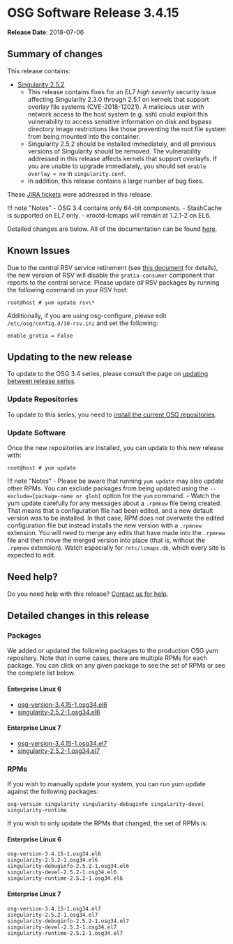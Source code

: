 OSG Software Release 3.4.15
===========================

**Release Date**: 2018-07-06

Summary of changes
------------------

This release contains:

-   [Singularity 2.5.2](https://github.com/singularityware/singularity/releases/tag/2.5.2)
    -   This release contains fixes for an EL7 *high severity* security issue affecting Singularity 2.3.0 through 2.5.1
        on kernels that support overlay file systems (CVE-2018-12021). A malicious user with network access to the host
        system (e.g. ssh) could exploit this vulnerability to access sensitive information on disk and bypass directory
        image restrictions like those preventing the root file system from being mounted into the container.
    -   Singularity 2.5.2 should be installed immediately, and all previous versions of Singularity should be removed.
        The vulnerability addressed in this release affects kernels that support overlayfs. If you are unable to upgrade
        immediately, you should set `enable overlay = no` in `singularity.conf`.
    -   In addition, this release contains a large number of bug fixes.

These [JIRA tickets](https://jira.opensciencegrid.org/issues/?jql=project%20%3D%20SOFTWARE%20AND%20fixVersion%20%3D%203.4.15%20ORDER%20BY%20priority%20DESC%2C%20key%20DESC) were addressed in this release.

!!! note "Notes"
    -   OSG 3.4 contains only 64-bit components.
    -   StashCache is supported on EL7 only.
    -   xrootd-lcmaps will remain at 1.2.1-2 on EL6.

Detailed changes are below. All of the documentation can be found [here](/index.md).

Known Issues
------------

Due to the central RSV service retirement (see [this document](https://opensciencegrid.org/technology/policy/service-migrations-spring-2018/) for details),
the new version of RSV will disable the `gratia-consumer` component that reports to the central service.
Please update _all_ RSV packages by running the following command on your RSV host:

``` console
root@host # yum update rsv\*
```

Additionally, if you are using osg-configure, please edit `/etc/osg/config.d/30-rsv.ini` and set the following:

``` file
enable_gratia = False
```

Updating to the new release
---------------------------

To update to the OSG 3.4 series, please consult the page on [updating between release series](/release/release_series#updating-to-osg-35).

### Update Repositories

To update to this series, you need to [install the current OSG repositories](/common/yum#install-osg-repositories).

### Update Software

Once the new repositories are installed, you can update to this new release with:

``` console
root@host # yum update
```

!!! note "Notes"
    -   Please be aware that running `yum update` may also update other RPMs. You can exclude packages from being updated using the `--exclude=[package-name or glob]` option for the `yum` command.
    -   Watch the yum update carefully for any messages about a `.rpmnew` file being created. That means that a configuration file had been edited, and a new default version was to be installed. In that case, RPM does not overwrite the edited configuration file but instead installs the new version with a `.rpmnew` extension. You will need to merge any edits that have made into the `.rpmnew` file and then move the merged version into place (that is, without the `.rpmnew` extension). Watch especially for `/etc/lcmaps.db`, which every site is expected to edit.

Need help?
----------

Do you need help with this release? [Contact us for help](/common/help).

Detailed changes in this release
--------------------------------

### Packages

We added or updated the following packages to the production OSG yum repository. Note that in some cases, there are multiple RPMs for each package. You can click on any given package to see the set of RPMs or see the complete list below.

#### Enterprise Linux 6

-   [osg-version-3.4.15-1.osg34.el6](https://koji.chtc.wisc.edu/koji/search?match=glob&type=build&terms=osg-version-3.4.15-1.osg34.el6)
-   [singularity-2.5.2-1.osg34.el6](https://koji.chtc.wisc.edu/koji/search?match=glob&type=build&terms=singularity-2.5.2-1.osg34.el6)

#### Enterprise Linux 7

-   [osg-version-3.4.15-1.osg34.el7](https://koji.chtc.wisc.edu/koji/search?match=glob&type=build&terms=osg-version-3.4.15-1.osg34.el7)
-   [singularity-2.5.2-1.osg34.el7](https://koji.chtc.wisc.edu/koji/search?match=glob&type=build&terms=singularity-2.5.2-1.osg34.el7)

### RPMs

If you wish to manually update your system, you can run yum update against the following packages:

    osg-version singularity singularity-debuginfo singularity-devel singularity-runtime

If you wish to only update the RPMs that changed, the set of RPMs is:

#### Enterprise Linux 6

``` file
osg-version-3.4.15-1.osg34.el6
singularity-2.5.2-1.osg34.el6
singularity-debuginfo-2.5.2-1.osg34.el6
singularity-devel-2.5.2-1.osg34.el6
singularity-runtime-2.5.2-1.osg34.el6
```

#### Enterprise Linux 7

``` file
osg-version-3.4.15-1.osg34.el7
singularity-2.5.2-1.osg34.el7
singularity-debuginfo-2.5.2-1.osg34.el7
singularity-devel-2.5.2-1.osg34.el7
singularity-runtime-2.5.2-1.osg34.el7
```

